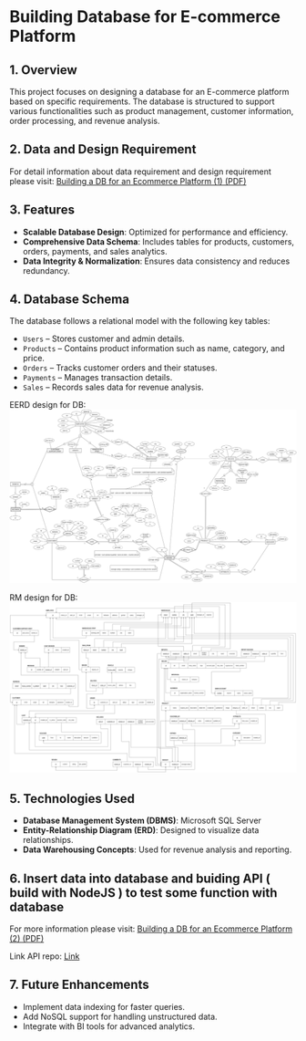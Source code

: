 # Building Database for E-commerce Platform

## 1. Overview

This project focuses on designing a database for an E-commerce platform based on specific requirements. The database is structured to support various functionalities such as product management, customer information, order processing, and revenue analysis.

## 2. Data and Design Requirement

For detail information about data requirement and design requirement please visit:
[Building a DB for an Ecommerce Platform (1) (PDF)](Building_a_DB_for_an_Ecommerce-Platform(1).pdf)



## 3. Features

- **Scalable Database Design**: Optimized for performance and efficiency.
- **Comprehensive Data Schema**: Includes tables for products, customers, orders, payments, and sales analytics.
- **Data Integrity & Normalization**: Ensures data consistency and reduces redundancy.

## 4. Database Schema

The database follows a relational model with the following key tables:

- `Users` – Stores customer and admin details.
- `Products` – Contains product information such as name, category, and price.
- `Orders` – Tracks customer orders and their statuses.
- `Payments` – Manages transaction details.
- `Sales` – Records sales data for revenue analysis.

EERD design for DB:
![EERD of E-Commerce Database](EERD_E-Commercial_DB.png)

RM design for DB:
![RelationalMapping of E-Commerce Database](RM_E-Commercial_DB.png)

## 5. Technologies Used

- **Database Management System (DBMS)**: Microsoft SQL Server
- **Entity-Relationship Diagram (ERD)**: Designed to visualize data relationships.
- **Data Warehousing Concepts**: Used for revenue analysis and reporting.

## 6. Insert data into database and buiding API ( build with NodeJS ) to test some function with database
For more information please visit:
[Building a DB for an Ecommerce Platform (2) (PDF)](Building_a_DB_for_an_Ecommerce-Platform(2).pdf)

Link API repo: [Link](https://github.com/livensmi1e/database-assignment)

## 7. Future Enhancements

- Implement data indexing for faster queries.
- Add NoSQL support for handling unstructured data.
- Integrate with BI tools for advanced analytics.

